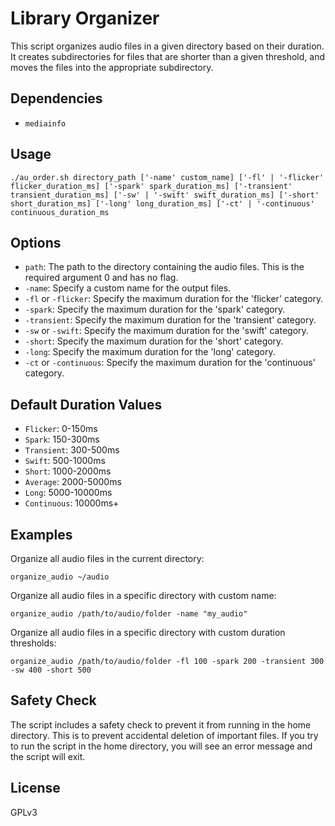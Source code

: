 # Library Organizer

This script organizes audio files in a given directory based on their duration. It creates subdirectories for files that are shorter than a given threshold, and moves the files into the appropriate subdirectory.

## Dependencies

- `mediainfo`

## Usage

```shell
./au_order.sh directory_path ['-name' custom_name] ['-fl' | '-flicker' flicker_duration_ms] ['-spark' spark_duration_ms] ['-transient' transient_duration_ms] ['-sw' | '-swift' swift_duration_ms] ['-short' short_duration_ms] ['-long' long_duration_ms] ['-ct' | '-continuous' continuous_duration_ms
```

## Options
- `path`: The path to the directory containing the audio files. This is the required argument 0 and has no flag.
- `-name`: Specify a custom name for the output files.
- `-fl` or `-flicker`: Specify the maximum duration for the 'flicker' category.
- `-spark`: Specify the maximum duration for the 'spark' category.
- `-transient`: Specify the maximum duration for the 'transient' category.
- `-sw` or `-swift`: Specify the maximum duration for the 'swift' category.
- `-short`: Specify the maximum duration for the 'short' category.
- `-long`: Specify the maximum duration for the 'long' category.
- `-ct` or `-continuous`: Specify the maximum duration for the 'continuous' category.

## Default Duration Values

- `Flicker`: 0-150ms
- `Spark`: 150-300ms
- `Transient`: 300-500ms
- `Swift`: 500-1000ms
- `Short`: 1000-2000ms
- `Average`: 2000-5000ms
- `Long`: 5000-10000ms
- `Continuous`: 10000ms+


## Examples

Organize all audio files in the current directory:

```shell
organize_audio ~/audio
```

Organize all audio files in a specific directory with custom name:

```shell
organize_audio /path/to/audio/folder -name "my_audio"
```

Organize all audio files in a specific directory with custom duration thresholds:

```shell
organize_audio /path/to/audio/folder -fl 100 -spark 200 -transient 300 -sw 400 -short 500 
```

## Safety Check

The script includes a safety check to prevent it from running in the home directory. This is to prevent accidental deletion of important files. If you try to run the script in the home directory, you will see an error message and the script will exit.

## License
GPLv3

